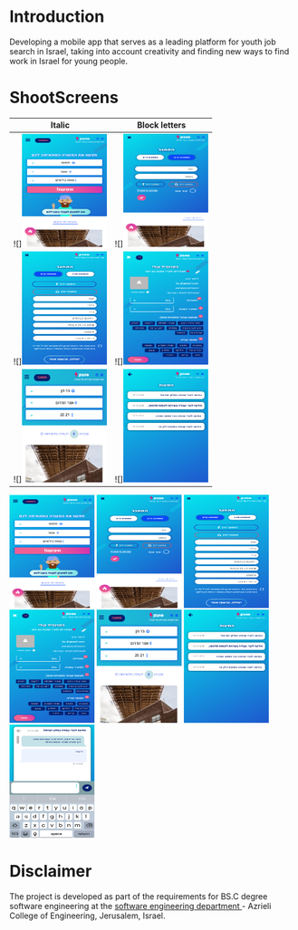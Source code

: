 # Introduction
Developing a mobile app that serves as a leading platform for youth job search in Israel, taking into account creativity and finding new ways to find work in Israel for young people.


# ShootScreens

| Italic             |  Block letters |
:-------------------------:|:-------------------------:
![]<img width="150" height="200" src="https://github.com/rashaSheheibar/sahbak/blob/master/Images/image1.png?raw=true" />   |  ![]<img width="150" height="200" src="https://github.com/rashaSheheibar/sahbak/blob/master/Images/image2.png?raw=true" />
![]<img width="150" height="200" src="https://github.com/rashaSheheibar/sahbak/blob/master/Images/image4.png?raw=true" /> |  ![]<img width="150" height="200" src="https://github.com/rashaSheheibar/sahbak/blob/master/Images/image5.png?raw=true" />
![]<img width="150" height="200" src="https://github.com/rashaSheheibar/sahbak/blob/master/Images/image6.png?raw=true" />|  ![]<img width="150" height="200" src="https://github.com/rashaSheheibar/sahbak/blob/master/Images/image7.png?raw=true" />

<img width="150" height="200" src="https://github.com/rashaSheheibar/sahbak/blob/master/Images/image1.png?raw=true" /> 
<img width="150" height="200" src="https://github.com/rashaSheheibar/sahbak/blob/master/Images/image2.png?raw=true" />
<img width="150" height="200" src="https://github.com/rashaSheheibar/sahbak/blob/master/Images/image4.png?raw=true" />
<img width="150" height="200" src="https://github.com/rashaSheheibar/sahbak/blob/master/Images/image5.png?raw=true" />
<img width="150" height="200" src="https://github.com/rashaSheheibar/sahbak/blob/master/Images/image6.png?raw=true" />
<img width="150" height="200" src="https://github.com/rashaSheheibar/sahbak/blob/master/Images/image7.png?raw=true" />
<img width="150" height="200" src="https://github.com/rashaSheheibar/sahbak/blob/master/Images/image8.png?raw=true" />


# Disclaimer

The project is developed as part of the requirements for BS.C degree software engineering at the  [software engineering department ](https://www.jce.ac.il/) - Azrieli College of Engineering, Jerusalem, Israel.
